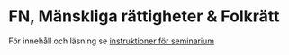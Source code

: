 # FN, Mänskliga rättigheter & Folkrätt
För innehåll och läsning se [instruktioner för seminarium](../examinerande_moment/fn_mr_seminarium.md)

